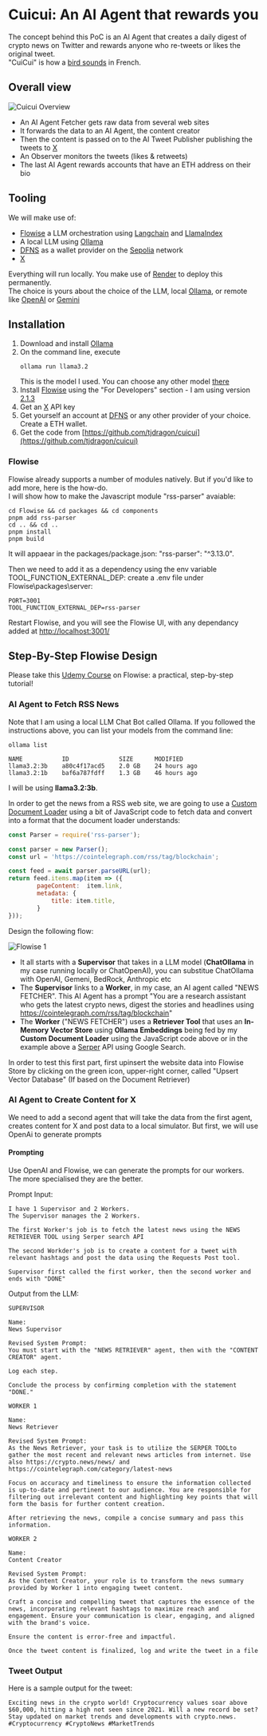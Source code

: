 # Cuicui: An AI Agent that rewards you

The concept behind this PoC is an AI Agent that creates a daily digest of crypto news on Twitter and rewards anyone who re-tweets or likes the original tweet.  
"CuiCui" is how a [bird sounds](https://www.youtube.com/watch?v=pAubhURCXxU) in French.

## Overall view

![Cuicui Overview](images/arch.png)

- An AI Agent Fetcher gets raw data from several web sites
- It forwards the data to an AI Agent, the content creator
- Then the content is passed on to the AI Tweet Publisher publishing the tweets to [X](https://x.com/)
- An Observer monitors the tweets (likes & retweets)
- The last AI Agent rewards accounts that have an ETH address on their bio

## Tooling

We will make use of:

- [Flowise](https://flowiseai.com/) a LLM orchestration using [Langchain](https://www.langchain.com/) and [LlamaIndex](https://www.llamaindex.ai/)
- A local LLM using [Ollama](https://ollama.com/)
- [DFNS](https://www.dfns.co/) as a wallet provider on the [Sepolia](https://sepolia.etherscan.io/) network
- [X](https://developer.x.com/en)

Everything will run locally. You make use of [Render](https://render.com/) to deploy this permanently.  
The choice is yours about the choice of the LLM, local [Ollama](https://ollama.com/), or remote like [OpenAI](https://openai.com/) or [Gemini](https://gemini.google.com/app)

## Installation

1. Download and install [Ollama](https://ollama.com/download)
2. On the command line, execute 
    ```
    ollama run llama3.2
    ```
    This is the model I used. You can choose any other model [there](https://ollama.com/search)
3. Install [Flowise](https://docs.flowiseai.com/getting-started) using the "For Developers" section - I am using version [2.1.3](https://github.com/FlowiseAI/Flowise/releases/tag/flowise%402.1.3)
4. Get an [X](https://developer.x.com/en) API key
5. Get yourself an account at [DFNS](https://www.dfns.co/product/wallets-as-a-service) or any other provider of your choice. Create a ETH wallet.
6. Get the code from [https://github.com/tjdragon/cuicui](https://github.com/tjdragon/cuicui)

### Flowise
Flowise already supports a number of modules natively.  But if you'd like to add more, here is the how-do.  
I will show how to make the Javascript module "rss-parser" avaiable:

```script
cd Flowise && cd packages && cd components
pnpm add rss-parser
cd .. && cd ..
pnpm install
pnpm build
```

It will appaear in the packages/package.json: "rss-parser": "^3.13.0".  

Then we need to add it as a dependency using the env variable TOOL_FUNCTION_EXTERNAL_DEP: create a .env file under Flowise\packages\server:

```script
PORT=3001
TOOL_FUNCTION_EXTERNAL_DEP=rss-parser
```

Restart Flowise, and you will see the Flowise UI, with any dependancy added at [http://localhost:3001/](http://localhost:3001/)

## Step-By-Step Flowise Design

Please take this [Udemy Course](https://www.udemy.com/course/ai-agents-automation-business-with-langchain-llm-apps/) on Flowise: a practical, step-by-step tutorial!

### AI Agent to Fetch RSS News
Note that I am using a local LLM Chat Bot called Ollama. If you followed the instructions above, you can list your models from the command line:
```
ollama list

NAME           ID              SIZE      MODIFIED
llama3.2:3b    a80c4f17acd5    2.0 GB    24 hours ago
llama3.2:1b    baf6a787fdff    1.3 GB    46 hours ago
```

I will be using **llama3.2:3b**.

In order to get the news from a RSS web site, we are going to use a [Custom Document Loader](https://docs.flowiseai.com/integrations/langchain/document-loaders/custom-document-loader) using a bit of JavaScript code to fetch data and convert into a format that the document loader understands:

```javascript
const Parser = require('rss-parser');

const parser = new Parser();
const url = 'https://cointelegraph.com/rss/tag/blockchain';

const feed = await parser.parseURL(url);
return feed.items.map(item => ({
        pageContent:  item.link,
        metadata: {
            title: item.title, 
        }
}));
```

Design the following flow:

![Flowise 1](images/flow-1.png)

- It all starts with a **Supervisor** that takes in a LLM model (**ChatOllama** in my case running locally or ChatOpenAI), you can substitue ChatOllama with OpenAI, Gemeni, BedRock, Anthropic etc
- The **Supervisor** links to a **Worker**, in my case, an AI agent called "NEWS FETCHER". This AI Agent has a prompt "You are a research assistant who gets the latest crypto news, digest the stories and headlines using https://cointelegraph.com/rss/tag/blockchain"
- The **Worker** ("NEWS FETCHER") uses a **Retriever Tool** that uses an **In-Memory Vector Store** using **Ollama Embeddings** being fed by my **Custom Document Loader** using the JavaScript code above or in the example above a [Serper](https://serpapi.com/) API using Google Search.

In order to test this first part, first upinsert the website data into Flowise Store by clicking on the green icon, upper-right corner, called "Upsert Vector Database" (If based on the Document Retriever)

### AI Agent to Create Content for X

We need to add a second agent that will take the data from the first agent, creates content for X and post data to a local simulator.
But first, we will use OpenAi to generate prompts

#### Prompting
Use OpenAI and Flowise, we can generate the prompts for our workers.  
The more specialised they are the better.

Prompt Input:

```text
I have 1 Supervisor and 2 Workers.
The Supervisor manages the 2 Workers.

The first Worker's job is to fetch the latest news using the NEWS RETRIEVER TOOL using Serper search API

The second Workder's job is to create a content for a tweet with relevant hashtags and post the data using the Requests Post tool.

Supervisor first called the first worker, then the second worker and ends with "DONE"
```

Output from the LLM:

```text
SUPERVISOR

Name:
News Supervisor

Revised System Prompt:
You must start with the "NEWS RETRIEVER" agent, then with the "CONTENT CREATOR" agent.

Log each step.

Conclude the process by confirming completion with the statement "DONE."

WORKER 1

Name:
News Retriever

Revised System Prompt:
As the News Retriever, your task is to utilize the SERPER TOOLto gather the most recent and relevant news articles from internet. Use also https://crypto.news/news/ and https://cointelegraph.com/category/latest-news

Focus on accuracy and timeliness to ensure the information collected is up-to-date and pertinent to our audience. You are responsible for filtering out irrelevant content and highlighting key points that will form the basis for further content creation. 

After retrieving the news, compile a concise summary and pass this information.

WORKER 2

Name:
Content Creator

Revised System Prompt:
As the Content Creator, your role is to transform the news summary provided by Worker 1 into engaging tweet content. 

Craft a concise and compelling tweet that captures the essence of the news, incorporating relevant hashtags to maximize reach and engagement. Ensure your communication is clear, engaging, and aligned with the brand's voice. 

Ensure the content is error-free and impactful. 

Once the tweet content is finalized, log and write the tweet in a file
```

### Tweet Output
Here is a sample output for the tweet:

```text
Exciting news in the crypto world! Cryptocurrency values soar above $60,000, hitting a high not seen since 2021. Will a new record be set? Stay updated on market trends and developments with crypto.news. #Cryptocurrency #CryptoNews #MarketTrends
```